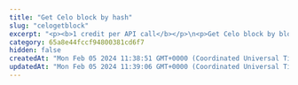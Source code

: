 ```yaml
---
title: "Get Celo block by hash"
slug: "celogetblock"
excerpt: "<p><b>1 credit per API call</b></p>\n<p>Get Celo block by block hash or block number.</p>"
category: 65a8e44fccf94800381cd6f7
hidden: false
createdAt: "Mon Feb 05 2024 11:38:51 GMT+0000 (Coordinated Universal Time)"
updatedAt: "Mon Feb 05 2024 11:39:06 GMT+0000 (Coordinated Universal Time)"
---
```

